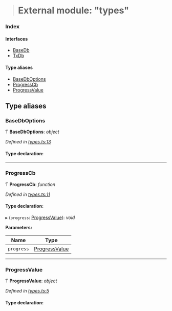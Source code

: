 > # External module: "types"

### Index

#### Interfaces

* [BaseDb](../interfaces/_types_.basedb.md)
* [TxDb](../interfaces/_types_.txdb.md)

#### Type aliases

* [BaseDbOptions](_types_.md#basedboptions)
* [ProgressCb](_types_.md#progresscb)
* [ProgressValue](_types_.md#progressvalue)

## Type aliases

###  BaseDbOptions

Ƭ **BaseDbOptions**: *object*

*Defined in [types.ts:13](https://github.com/polkadot-js/common/blob/5aea366/packages/db/src/types.ts#L13)*

#### Type declaration:

___

###  ProgressCb

Ƭ **ProgressCb**: *function*

*Defined in [types.ts:11](https://github.com/polkadot-js/common/blob/5aea366/packages/db/src/types.ts#L11)*

#### Type declaration:

▸ (`progress`: [ProgressValue](_types_.md#progressvalue)): *void*

**Parameters:**

Name | Type |
------ | ------ |
`progress` | [ProgressValue](_types_.md#progressvalue) |

___

###  ProgressValue

Ƭ **ProgressValue**: *object*

*Defined in [types.ts:5](https://github.com/polkadot-js/common/blob/5aea366/packages/db/src/types.ts#L5)*

#### Type declaration: